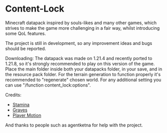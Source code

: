 # Content-Lock
Minecraft datapack inspired by souls-likes and many other games, which strives to make the game more challenging in a fair way, whilst introducing some QoL features.

The project is still in development, so any improvement ideas and bugs should be reported.

Downloading:
The datapack was made on 1.21.4 and recently ported to 1.21.8, so it's strongly recommended to play on this version of the game.
Place the main folder inside both your datapacks folder, in your save, and in the resource pack folder.
For the terrain generation to function properly it's recommended to "regenerate" chosen world.
For any additional setting you can use "/function content_lock:options".

Credits:
- [Stamina](https://modrinth.com/datapack/limited-sprint)
- [Graves](https://modrinth.com/datapack/player-graves)
- [Player Motion](https://modrinth.com/datapack/player_motion)

And thanks to people such as agentketna for help with the project.
